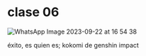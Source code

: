 # clase 06

![WhatsApp Image 2023-09-22 at 16 54 38](https://github.com/latexlavanda/audiv027-2023-2/assets/142627713/31bb3bcd-8c9a-43e3-8d85-fa88d4a8ce29)


éxito, es quien es; kokomi de genshin impact
